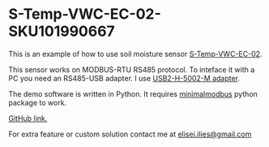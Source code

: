 # S-Temp-VWC-EC-02-SKU101990667

This is an example of how to use soil moisture sensor [S-Temp-VWC-EC-02](https://solution.seeedstudio.com/product/industrial-soil-moisture-temperature-ec-sensor-modbus-rtu-rs485-s-soil-mtec-02a/).

This sensor works on MODBUS-RTU RS485 protocol.
To inteface it with a PC you need an RS485-USB adapter. I use [USB2-H-5002-M adapter](https://ro.mouser.com/ProductDetail/Connective-Peripherals/USB2-H-5002-M?qs=3ndysOCld3dM1CbaZGsvng%3D%3D).

The demo software is written in Python. It requires [minimalmodbus](https://pypi.org/project/minimalmodbus/) python package to work.

[GitHub link.](https://github.com/hs-eli/S-Temp-VWC-EC-02-SKU101990667)

For extra feature or custom solution contact me at elisei.ilies@gmail.com

<meta name="google-site-verification" content="Cbso4XyPnaX43D14qzIiJ3otTk-4j3vQJJO1IZljNkY" />
